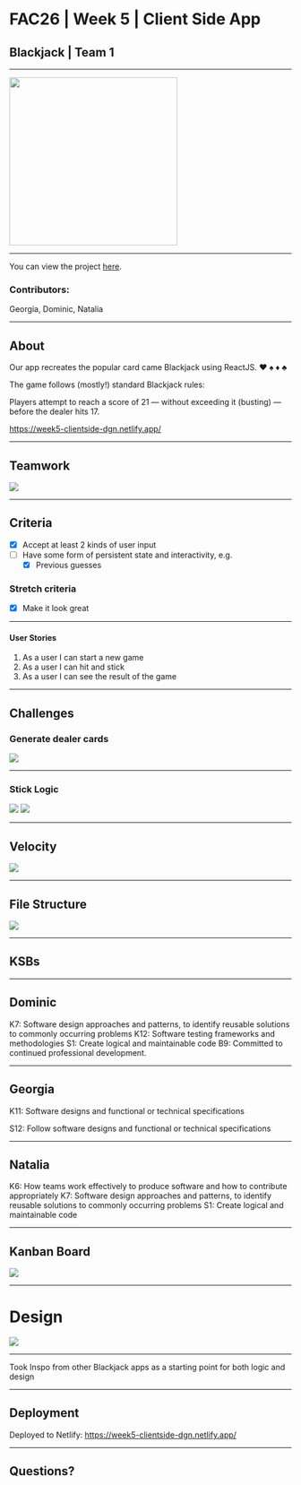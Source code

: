 # FAC26 | Week 5 | Client Side App

## Blackjack | Team 1

---

<img src= 'https://i.imgur.com/R8FpaN1.jpg' height="300"/>


---

You can view the project [here](https:///).

### Contributors:

Georgia, Dominic, Natalia

---

## About

Our app recreates the popular card came Blackjack using ReactJS. 
♥️ ♠️ ♦️ ♣️

The game follows (mostly!) standard Blackjack rules:

Players attempt to reach a score of 21 — without exceeding it (busting) — before the dealer hits 17.

https://week5-clientside-dgn.netlify.app/


---

## Teamwork

![](https://media.giphy.com/media/8Vc7jfEx8Wtz2/giphy.gif)

---

## Criteria 

- [x] Accept at least 2 kinds of user input
- [ ] Have some form of persistent state and interactivity, e.g.
    - [x] Previous guesses

### Stretch criteria 

- [x] Make it look great

---

#### User Stories

1. As a user I can start a new game
2. As a user I can hit and stick
3. As a user I can see the result of the game

---

## Challenges

### Generate dealer cards

![](https://i.imgur.com/qjjc3iy.png)


---


### Stick Logic
![](https://i.imgur.com/iTvFo4x.png)
![](https://i.imgur.com/DjGyZf9.png)



---

## Velocity

![](https://i.imgur.com/NQye8bS.png)

---

## File Structure

![](https://i.imgur.com/v4pHbCC.png)


---

## KSBs 


---

## Dominic

K7: Software design approaches and patterns, to identify reusable solutions to commonly occurring problems
K12: Software testing frameworks and methodologies
S1: Create logical and maintainable code
B9: Committed to continued professional development.

---

## Georgia 

K11: Software designs and functional or technical specifications

S12: Follow software designs and functional or technical specifications

---

## Natalia

K6: How teams work effectively to produce software and how to contribute appropriately
K7: Software design approaches and patterns, to identify reusable solutions to commonly occurring problems
S1: Create logical and maintainable code

---

## Kanban Board

![](https://i.imgur.com/GjEfDuJ.png)


---

# Design

![](https://i.imgur.com/gXiNtpZ.png)


---

Took Inspo from other Blackjack apps as a starting point for both logic and design

---

## Deployment

Deployed to Netlify: https://week5-clientside-dgn.netlify.app/

---

## Questions?
